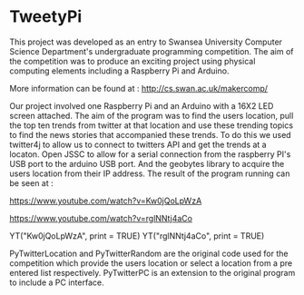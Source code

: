 TweetyPi
========

This project was developed as an entry to Swansea University Computer Science Department's undergraduate programming competition. The aim of the competition was to produce an exciting project using physical computing elements including a Raspberry Pi and Arduino.

More information can be found at : http://cs.swan.ac.uk/makercomp/

Our project involved one Raspberry Pi and an Arduino with a 16X2 LED screen attached. The aim of the program was to find the users location, pull the top ten trends from twitter at that location and use these trending topics to find the news stories that accompanied these trends. To do this we used twitter4j to allow us to connect to twitters API and get the trends at a locaton. Open JSSC to allow for a serial connection from the raspberry PI's USB port to the arduino USB port. And the geobytes library to acquire the users location from their IP address. The result of the program running can be seen at :

https://www.youtube.com/watch?v=Kw0jQoLpWzA

https://www.youtube.com/watch?v=rglNNtj4aCo

YT("Kw0jQoLpWzA", print = TRUE)
YT("rglNNtj4aCo", print = TRUE)

PyTwitterLocation and PyTwitterRandom are the original code used for the competition which provide the users location or select a location from a pre entered list respectively. PyTwitterPC is an extension to the original program to include a PC interface.
